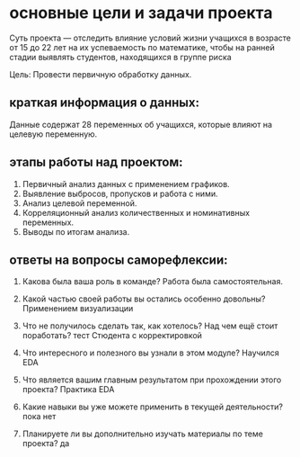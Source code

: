 # основные цели и задачи проекта
Суть проекта — отследить влияние условий жизни учащихся в возрасте от 15 до 22 лет на их успеваемость по математике, чтобы на ранней стадии выявлять студентов, находящихся в группе риска

Цель:
Провести первичную обработку данных.

## краткая информация о данных:
Данные содержат 28 переменных об учащихся, которые влияют на целевую переменную.

## этапы работы над проектом:
1. Первичный анализ данных с применением графиков.
2. Выявление выбросов, пропусков и работа с ними.
3. Анализ целевой переменной.
4. Корреляционный анализ количественных и номинативных переменных.
5. Выводы по итогам анализа.

## ответы на вопросы саморефлексии:

1. Какова была ваша роль в команде? 
Работа была самостоятельная.

2. Какой частью своей работы вы остались особенно довольны? 
Применением визуализации

3. Что не получилось сделать так, как хотелось? Над чем ещё стоит поработать?
тест Стюдента с корректировкой

4. Что интересного и полезного вы узнали в этом модуле?
Научился EDA
5. Что является вашим главным результатом при прохождении этого проекта?
Практика EDA
6. Какие навыки вы уже можете применить в текущей деятельности?
пока нет
7. Планируете ли вы дополнительно изучать материалы по теме проекта?
да